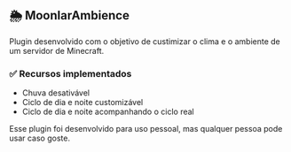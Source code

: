 ## 🌦️ MoonlarAmbience

Plugin desenvolvido com o objetivo de custimizar o clima e o ambiente de um servidor de Minecraft.

### ✅ Recursos implementados
- Chuva desativável
- Ciclo de dia e noite customizável
- Ciclo de dia e noite acompanhando o ciclo real

Esse plugin foi desenvolvido para uso pessoal, mas qualquer pessoa pode usar caso goste.
